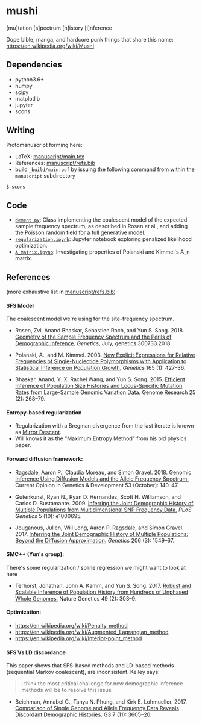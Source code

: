 mushi
====

[mu]tation [s]pectrum [h]istory [i]nference

Dope bible, manga, and hardcore punk things that share this name: https://en.wikipedia.org/wiki/Mushi

Dependencies
---
  - python3.6+
  - numpy
  - scipy
  - matplotlib
  - jupyter
  - scons

Writing
---
Protomanuscript forming here:
- LaTeX: [manuscript/main.tex](manuscript/main.tex)
- References: [manuscript/refs.bib](manuscript/refs.bib)
- build `_build/main.pdf` by issuing the following command from within the `manuscript` subdirectory
```bash
$ scons
```

Code
---
- [`dement.py`](dement.py): Class implementing the coalescent model of the expected sample frequency spectrum, as described in Rosen et al., and adding the Poisson random field for a full generative model.
- [`regularization.ipynb`](regularization.ipynb): Jupyter notebook exploring penalized likelihood optimization.
- [`A_matrix.ipynb`](A_matrix.ipynb): Investigating properties of Polanski and Kimmel's A_n matrix.


References
---

(more exhaustive list in [manuscript/refs.bib]())

#### SFS Model
The coalescent model we're using for the site-frequency spectrum.

- Rosen, Zvi, Anand Bhaskar, Sebastien Roch, and Yun S. Song. 2018. [Geometry of the Sample Frequency Spectrum and the Perils of Demographic Inference.](http://dx.doi.org/10.1534/genetics.118.300733) _Genetics_, July, genetics.300733.2018.

- Polanski, A., and M. Kimmel. 2003. [New Explicit Expressions for Relative Frequencies of Single-Nucleotide Polymorphisms with Application to Statistical Inference on Population Growth.](http://www.genetics.org/cgi/pmidlookup?view=long&pmid=14504247) _Genetics_ 165 (1): 427–36.

- Bhaskar, Anand, Y. X. Rachel Wang, and Yun S. Song. 2015. [Efficient Inference of Population Size Histories and Locus-Specific Mutation Rates from Large-Sample Genomic Variation Data.](http://dx.doi.org/10.1101/gr.178756.114) Genome Research 25 (2): 268–79.

#### Entropy-based regularization

- Regularization with a Bregman divergence from the last iterate is known as [Mirror Descent](https://blogs.princeton.edu/imabandit/2013/04/16/orf523-mirror-descent-part-iii/).
- Will knows it as the "Maximum Entropy Method" from his old physics paper.


#### Forward diffusion framework:

- Ragsdale, Aaron P., Claudia Moreau, and Simon Gravel. 2018. [Genomic Inference Using Diffusion Models and the Allele Frequency Spectrum.](http://dx.doi.org/10.1016/j.gde.2018.10.001) Current Opinion in Genetics & Development 53 (October): 140–47.

- Gutenkunst, Ryan N., Ryan D. Hernandez, Scott H. Williamson, and Carlos D. Bustamante. 2009. [Inferring the Joint Demographic History of Multiple Populations from Multidimensional SNP Frequency Data.](http://dx.doi.org/10.1371/journal.pgen.1000695) _PLoS Genetics_ 5 (10): e1000695.

- Jouganous, Julien, Will Long, Aaron P. Ragsdale, and Simon Gravel. 2017. [Inferring the Joint Demographic History of Multiple Populations: Beyond the Diffusion Approximation.](http://dx.doi.org/10.1534/genetics.117.200493) _Genetics_ 206 (3): 1549–67.


#### SMC++ (Yun's group):
There's some regularization / spline regression we might want to look at here
- Terhorst, Jonathan, John A. Kamm, and Yun S. Song. 2017. [Robust and Scalable Inference of Population History from Hundreds of Unphased Whole Genomes.](http://dx.doi.org/10.1038/ng.3748) Nature Genetics 49 (2): 303–9.

#### Optimization:
- https://en.wikipedia.org/wiki/Penalty_method
- https://en.wikipedia.org/wiki/Augmented_Lagrangian_method
- https://en.wikipedia.org/wiki/Interior-point_method

#### SFS Vs LD discordance
This paper shows that SFS-based methods and LD-based methods (sequential Markov coalescent), are inconsistent. Kelley says:
 > I think the most critical challenge for new demographic inference methods will be to resolve this issue

- Beichman, Annabel C., Tanya N. Phung, and Kirk E. Lohmueller. 2017. [Comparison of Single Genome and Allele Frequency Data Reveals Discordant Demographic Histories.](http://dx.doi.org/10.1534/g3.117.300259) G3  7 (11): 3605–20.

